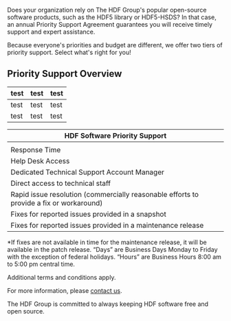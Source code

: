 Does your organization rely on The HDF Group's popular open-source software products, such as the HDF5 library or HDF5-HSDS? In that case, an annual Priority Support Agreement guarantees you will receive timely support and expert assistance. 

Because everyone's priorities and budget are different, we offer two tiers of priority support. Select what's right for you!

## Priority Support Overview

| test | test | test |
| --- | ---- | ---- | 
| test | test | test |
| test | test | test |


| HDF Software Priority Support | 
| -------------- |
| | Tier 1 $15,000/year	| Tier 2 $50,000/year |
| Response Time	| Three (3) business days	| < 4 hours |
| Help Desk Access | Via email | Via email and ph one |
| Dedicated Technical Support Account Manager	| | |
| Direct access to technical staff | | |
| Rapid issue resolution (commercially reasonable efforts to provide a fix or workaround)	| Within fifteen (15) business days after receipt of request|	Within five (5) business days after receipt of request|
|Fixes for reported issues provided in a snapshot| | |		
|Fixes for reported issues provided in a maintenance release | Future maintenance release | Next scheduled maintenance release* |

*If fixes are not available in time for the maintenance release, it will be available in the patch release.
“Days” are Business Days Monday to Friday with the exception of federal holidays. “Hours” are Business Hours 8:00 am to 5:00 pm central time.

Additional terms and conditions apply.

For more information, please [contact us](mailto:info@hdfgroup.org).

The HDF Group is committed to always keeping HDF software free and open source. 

